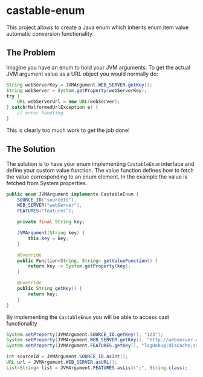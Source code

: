 # castable-enum
This project allows to create a Java enum which inherits enum item value automatic conversion functionality.

## The Problem
Imagine you have an enum to hold your JVM arguments. To get the actual JVM argument value as a URL object you would normally do:

```Java
String webServerKey = JVMArgument.WEB_SERVER.getKey();
String webServer = System.getProperty(webServerKey);
try {
    URL webServerUrl = new URL(webServer);
} catch(MalformedUrlException e) {
    // error handling
}
```

This is clearly too much work to get the job done!

## The Solution
The solution is to have your enum implementing `CastableEnum` interface and define your custom value function. The value function defines how to fetch the value corresponding to an enum element. In the example the value is fetched from System properties.

```java
public enum JVMArgument implements CastableEnum {
    SOURCE_ID("sourceId"),
    WEB_SERVER("webServer"),
    FEATURES("features");

    private final String key;

    JVMArgument(String key) {
        this.key = key;
    }

    @Override
    public Function<String, String> getValueFunction() {
        return key -> System.getProperty(key);
    }

    @Override
    public String getKey() {
        return key;
    }
}
```

By implementing the `CastableEnum` you will be able to access cast functionality

```java
System.setProperty(JVMArgument.SOURCE_ID.getKey(), "123");
System.setProperty(JVMArgument.WEB_SERVER.getKey(), "http://webserver.com");
System.setProperty(JVMArgument.FEATURES.getKey(), "logDebug;disCache;sso");

int sourceId = JVMArgument.SOURCE_ID.asInt();
URL url = JVMArgument.WEB_SERVER.asURL();
List<String> list = JVMArgument.FEATURES.asList(";", String.class);
```